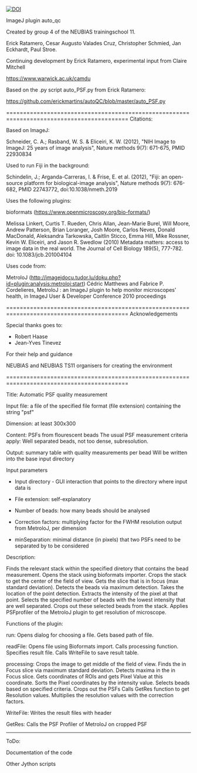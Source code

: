 [![DOI](https://zenodo.org/badge/169840753.svg)](https://zenodo.org/badge/latestdoi/169840753)


ImageJ plugin auto_qc

Created by group 4 of the NEUBIAS trainingschool 11.

Erick Ratamero, Cesar Augusto Valades Cruz, Christopher Schmied, Jan Eckhardt, Paul Stroe.


Continuing development by Erick Ratamero, experimental input from Claire Mitchell

https://www.warwick.ac.uk/camdu


Based on the .py script auto_PSF.py from Erick Ratamero:

https://github.com/erickmartins/autoQC/blob/master/auto_PSF.py



==========================================================================================
Citations:


Based on ImageJ:

Schneider, C. A.; Rasband, W. S. & Eliceiri, K. W. (2012), "NIH Image to ImageJ: 25 years of image analysis", Nature methods 9(7): 671-675, PMID 22930834

Used to run Fiji in the background:

Schindelin, J.; Arganda-Carreras, I. & Frise, E. et al. (2012), "Fiji: an open-source platform for biological-image analysis", Nature methods 9(7): 676-682, PMID 22743772, doi:10.1038/nmeth.2019


Uses the following plugins:

bioformats (https://www.openmicroscopy.org/bio-formats/)

Melissa Linkert, Curtis T. Rueden, Chris Allan, Jean-Marie Burel, Will Moore, Andrew Patterson, Brian Loranger, Josh Moore, Carlos Neves, Donald MacDonald, Aleksandra Tarkowska, Caitlin Sticco, Emma Hill, Mike Rossner, Kevin W. Eliceiri, and Jason R. Swedlow (2010) Metadata matters: access to image data in the real world. The Journal of Cell Biology 189(5), 777-782. doi: 10.1083/jcb.201004104


Uses code from:

MetroloJ (http://imagejdocu.tudor.lu/doku.php?id=plugin:analysis:metroloj:start)
Cédric Matthews and Fabrice P. Cordelieres, MetroloJ : an ImageJ plugin to help monitor microscopes' health, in ImageJ User & Developer Conference 2010 proceedings


==========================================================================================
Acknowledgements

Special thanks goes to:

- Robert Haase
- Jean-Yves Tinevez

For their help and guidance

NEUBIAS and NEUBIAS TS11 organisers for creating the environment

==========================================================================================


Title: Automatic PSF quality measurement

Input file: a file of the specified file format (file extension) containing the string "psf"

Dimension: at least 300x300

Content: PSFs from flourescent beads
         The usual PSF measurement criteria apply:
         Well separated beads, not too dense, subresolution.

Output: summary table with quality measurements per bead
        Will be written into the base input directory

Input parameters 

- Input directory - GUI interaction that points to the directory where input data is

- File extension: self-explanatory

- Number of beads: how many beads should be analysed

- Correction factors: multiplying factor for the FWHM resolution output from MetroloJ, per dimension

- minSeparation: minimal distance (in pixels) that two PSFs need to be separated by to be considered

Description:

Finds the relevant stack within the specified diretory that contains the bead measurement.
Opens the stack using bioformats importer.
Crops the stack to get the center of the field of view.
Gets the slice that is in focus (max standard deviation).
Detects the beads via maximum detection.
Takes the location of the point detection.
Extracts the intensity of the pixel at that point.
Selects the specified number of beads with the lowest intensity that are well separated.
Crops out these selected beads from the stack.
Applies PSFprofiler of the MetroloJ plugin to get resolution of microscope.

Functions of the plugin:

run:
Opens dialog for choosing a file.
Gets based path of file.

readFile:
Opens file using Bioformats import.
Calls processing function.
Specifies result file.
Calls WriteFile to save result table.

processing:
Crops the image to get middle of the field of view.
Finds the in Focus slice via maximum standard deviation.
Detects maxima in the in Focus slice.
Gets coordinates of ROIs and gets Pixel Value at this coordinate.
Sorts the Pixel coordinates by the intensity value.
Selects beads based on specified criteria.
Crops out the PSFs
Calls GetRes function to get Resolution values.
Multiplies the resolution values with the correction factors.

WriteFile:
Writes the result files with header

GetRes:
Calls the PSF Profiler of MetroloJ on cropped PSF

----------------------------------------------------------------------------------------
ToDo:

Documentation of the code

Other Jython scripts

